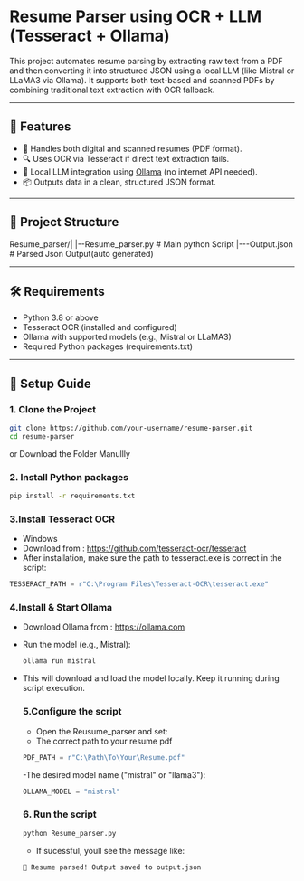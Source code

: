 #  Resume Parser using OCR + LLM (Tesseract + Ollama)

This project automates resume parsing by extracting raw text from a PDF and then converting it into structured JSON using a local LLM (like Mistral or LLaMA3 via Ollama). It supports both text-based and scanned PDFs by combining traditional text extraction with OCR fallback.

---

## 🚀 Features

- 📄 Handles both digital and scanned resumes (PDF format).
- 🔍 Uses OCR via Tesseract if direct text extraction fails.
- 🤖 Local LLM integration using [Ollama](https://ollama.com) (no internet API needed).
- 📦 Outputs data in a clean, structured JSON format.

---

## 📁 Project Structure

Resume_parser/|
              |--Resume_parser.py # Main python Script                                                           |---Output.json # Parsed Json Output(auto generated)


---

## 🛠️ Requirements

- Python 3.8 or above
- Tesseract OCR (installed and configured)
- Ollama with supported models (e.g., Mistral or LLaMA3)
- Required Python packages (requirements.txt)

---

## 🧪 Setup Guide

### 1. Clone the Project

```bash
git clone https://github.com/your-username/resume-parser.git
cd resume-parser
```
or Download the Folder Manullly

### 2. Install Python packages

```bash
pip install -r requirements.txt
```
### 3.Install Tesseract OCR

- Windows
- Download from : https://github.com/tesseract-ocr/tesseract
- After installation, make sure the path to tesseract.exe is correct in the script:
```python
TESSERACT_PATH = r"C:\Program Files\Tesseract-OCR\tesseract.exe"
```
### 4.Install & Start Ollama

- Download Ollama from : https://ollama.com
- Run the model (e.g., Mistral):
  ```bash
  ollama run mistral
  ```
- This will download and load the model locally. Keep it running during script execution.

  ### 5.Configure the script

  - Open the Reusume_parser and set:
  - The correct path to your resume pdf
  ```python
  PDF_PATH = r"C:\Path\To\Your\Resume.pdf"
  ```
  -The desired model name ("mistral" or "llama3"):
  ```python
  OLLAMA_MODEL = "mistral"
  ```
  ### 6. Run the script
  ```bash
  python Resume_parser.py
  ```
  - If sucessful, youll see the message like:
  ```vbnet
  🎉 Resume parsed! Output saved to output.json
  ```
  
